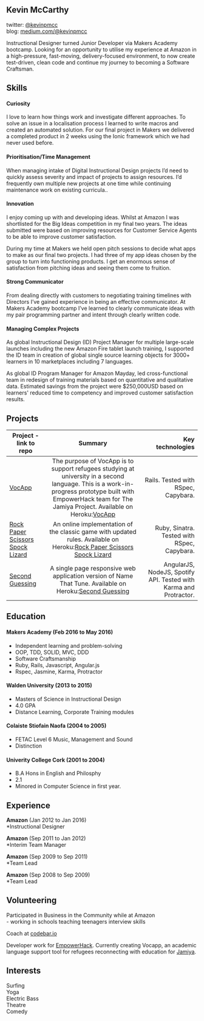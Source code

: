 ## Kevin McCarthy
twitter: [@kevinpmcc](http://twitter.com/@kevinpmcc)   
blog: [medium.com/@kevinpmcc](http://medium.com/@kevinpmcc)  

Instructional Designer turned Junior Developer via Makers Academy bootcamp. Looking for an opportunity to utilise my experience at Amazon in a high-pressure, fast-moving, delivery-focused environment, to now create test-driven, clean code and continue my journey to becoming a Software Craftsman.


## Skills

#### Curiosity
  I love to learn how things work and investigate different approaches. To solve an issue in a localisation process I learned to write macros and created an automated solution. For our final project in Makers we delivered a completed product in 2 weeks using the Ionic framework which we had never used before. 

#### Prioritisation/Time Management 
  When managing intake of Digital Instructional Design projects I’d need to quickly assess severity and impact of projects to assign resources. I’d frequently own multiple new projects at one time while continuing maintenance work on existing curricula..

#### Innovation
  I enjoy coming up with and developing ideas.
  Whilst at Amazon I was shortlisted for the Big Ideas competition in my final two
  years. The ideas submitted were based on improving resources for
  Customer Service Agents to be able to improve customer satisfaction.

  During my time at Makers we held open pitch sessions to decide what apps to
make as our final two projects. I had three of my app ideas chosen by the group
to turn into functioning
  products. I get an enormous sense of satisfaction from pitching ideas and seeing
  them come to fruition.
  
#### Strong Communicator 
From dealing directly with customers to negotiating training timelines with Directors I’ve gained experience in being an effective communicator. At Makers Academy bootcamp I’ve learned to clearly communicate ideas with my pair programming partner and intent through clearly written code.

#### Managing Complex Projects
  As global Instructional Design (ID) Project Manager for multiple large-scale launches including the new Amazon Fire tablet launch training, I supported the ID team in creation of global single source learning objects for 3000+ learners in 10 marketplaces including 7 languages.

  As global ID Program Manager for Amazon Mayday, led cross-functional team in redesign of training materials based on quantitative and qualitative data. Estimated savings from the project were $250,000USD based on learners' reduced time to competency and improved customer satisfaction results.
  
## Projects  
| Project - link to repo | Summary | Key technologies |
| ---------------------- | :-----: | ---------------: |
| [VocApp](https://github.com/empowerhack/vocapp) | The purpose of VocApp is to support refugees studying at university in a second language. This is a work-in-progress prototype built with EmpowerHack team for The Jamiya Project. Available on Heroku:[VocApp](https://vocabulary-app.herokuapp.com/) |  Rails.  Tested with RSpec, Capybara. |
| [Rock Paper Scissors Spock Lizard](https://github.com/kevinpmcc/rps-challenge) | An online implementation of the classic game with updated rules. Available on Heroku:[Rock Paper Scissors Spock Lizard](https://kevin-rps-challenge.herokuapp.com/) |  Ruby, Sinatra.  Tested with RSpec, Capybara. |
| [Second Guessing](https://github.com/kevinpmcc/web-spotify-game) | A single page responsive web application version of Name That Tune. Available on Heroku:[Second Guessing](https://spotify-game.herokuapp.com/) | AngularJS, NodeJS, Spotify API. Tested with Karma and Protractor. |

## Education
  

#### Makers Academy (Feb 2016 to May 2016)

  - Independent learning and problem-solving
  - OOP, TDD, SOLID, MVC, DDD
  - Software Craftsmanship
  - Ruby, Rails, Javascript, Angular.js
  - Rspec, Jasmine, Karma, Protractor

#### Walden University  (2013 to 2015)

  - Masters of Science in Instructional Design
  - 4.0 GPA 
  - Distance Learning, Corporate Training modules


#### Colaiste Stiofain Naofa  (2004 to 2005)

  - FETAC Level 6 Music, Management and Sound
  - Distinction

#### Univerity College Cork (2001 to 2004)

  - B.A Hons in English and Philosphy
  - 2.1
  - Minored in Computer Science in first year.



## Experience

**Amazon** (Jan 2012 to Jan 2016)    
  *Instructional Designer  
  
**Amazon** (Sep 2011 to Jan 2012)  
  *Interim Team Manager  
  
**Amazon** (Sep 2009 to Sep 2011)  
  *Team Lead    
  
**Amazon** (Sep 2008 to Sep 2009)  
  *Team Lead  


## Volunteering
  Participated in Business in the Community while at Amazon  
    -  working in schools teaching teenagers interview skills
  
  Coach at [codebar.io](https://codebar.io)
  
  Developer work for [EmpowerHack](http://empowerhack.io/). Currently creating Vocapp, an academic language support tool for refugees reconnecting with education for [Jamiya](http://jamiya.org/vocapp/). 

## Interests
  Surfing  
  Yoga  
  Electric Bass  
  Theatre  
  Comedy  

